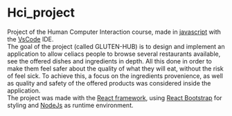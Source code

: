 # Hci_project

Project of the Human Computer Interaction course, made in <a href='https://www.javascript.com/' target='_blank'>javascript</a> with the <a href='https://code.visualstudio.com/' target='_blank'>VsCode</a> IDE. 
<br>The goal of the project (called GLUTEN-HUB) is to design and implement an application to allow celiacs people to browse several restaurants available, see the offered dishes and ingredients in depth. All this done in order to make them feel safer about the quality of what they will eat, without the risk of feel sick. To achieve this, a focus on the ingredients provenience, as well as quality and safety of the offered products was considered inside the application. <br>The project was made with the <a href='https://react.dev/' target='_blank'>React framework</a>, using <a href='https://react-bootstrap.netlify.app/' target='_blank'>React Bootstrap</a> for styling and <a href='https://nodejs.org/en' target='_blank'>NodeJs</a> as runtime environment.
